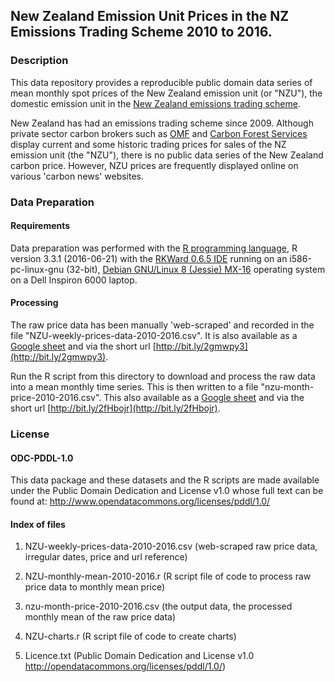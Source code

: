 ## New Zealand Emission Unit Prices in the NZ Emissions Trading Scheme 2010 to 2016. 

### Description

This data repository provides a reproducible public domain data series of mean monthly spot prices of the New Zealand emission unit (or "NZU"), the domestic emission unit in the [New Zealand emissions trading scheme](https://en.wikipedia.org/wiki/New_Zealand_Emissions_Trading_Scheme/ "New Zealand emissions trading scheme").      

New Zealand has had an emissions trading scheme since 2009.  Although private sector carbon brokers such as [OMF](https://www.commtrade.co.nz/ "OMF") and [Carbon Forest Services](http://www.carbonforestservices.co.nz/carbon-prices.html "Carbon Forest Services") display current and some historic trading prices for sales of the NZ emission unit (the "NZU"), there is no public data series of the New Zealand carbon price. However, NZU prices are frequently displayed online on various 'carbon news' websites. 

### Data Preparation

#### Requirements

Data preparation was performed with the [R programming language](https://www.r-project.org/about.html), R version 3.3.1 (2016-06-21) with the [RKWard 0.6.5 IDE](https://rkward.kde.org/) running on an i586-pc-linux-gnu (32-bit), [Debian GNU/Linux 8 (Jessie) MX-16](https://mxlinux.org/index.php) operating system on a Dell Inspiron 6000 laptop.

#### Processing

The raw price data has been manually 'web-scraped' and recorded in the file "NZU-weekly-prices-data-2010-2016.csv". It is also available as a [Google sheet](https://docs.google.com/spreadsheets/d/1Ru2Mu7iSwVhO3Dud4jciNYPM1mryNoMYEYPZNEpYUpA/edit#gid=176935002 "Google sheet") and via the short url [http://bit.ly/2gmwpy3](http://bit.ly/2gmwpy3).

Run the R script from this directory to download and process the raw data into a mean monthly time series. This is then written to a file "nzu-month-price-2010-2016.csv". This also available as a [Google sheet](https://docs.google.com/spreadsheets/d/1xmy9kbolsS_Qtd5V8FY0RblHv9ecgHtEoxGITwM4whg/ "Google sheet") and via the short url [http://bit.ly/2fHbojr](http://bit.ly/2fHbojr).

### License

#### ODC-PDDL-1.0

This data package and these datasets and the R scripts are made available under the Public Domain Dedication and License v1.0 whose full text can be found at: http://www.opendatacommons.org/licenses/pddl/1.0/

#### Index of files

1. NZU-weekly-prices-data-2010-2016.csv (web-scraped raw price data, irregular dates, price and url reference)

2. NZU-monthly-mean-2010-2016.r         (R script file of code to process raw price data to monthly mean price)

3. nzu-month-price-2010-2016.csv        (the output data, the processed monthly mean of the raw price data)

4. NZU-charts.r                         (R script file of code to create charts)

5. Licence.txt           (Public Domain  Dedication and License v1.0 http://opendatacommons.org/licenses/pddl/1.0/)
